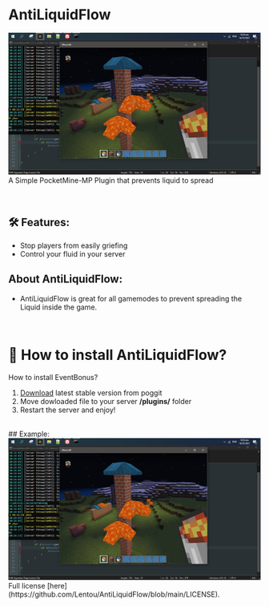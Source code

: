 # AntiLiquidFlow
<img src="antiliquidcast.png"> <br>
A Simple PocketMine-MP Plugin that prevents liquid to spread

<br>

## 🛠️ Features:

- Stop players from easily griefing
- Control your fluid in your server

## About AntiLiquidFlow:
- AntiLiquidFlow is great for all gamemodes to prevent spreading the Liquid inside the game.

<br>

# 🔧 How to install AntiLiquidFlow? 
How to install EventBonus?
1) [Download](https://poggit.pmmp.io/ci/Lentou/AntiLiquidFlow/~) latest stable version from poggit  
2) Move dowloaded file to your server **/plugins/** folder  
3) Restart the server and enjoy!

<br>
## Example: 
<img src="antiliquidcast.png">
Full license [here](https://github.com/Lentou/AntiLiquidFlow/blob/main/LICENSE).
